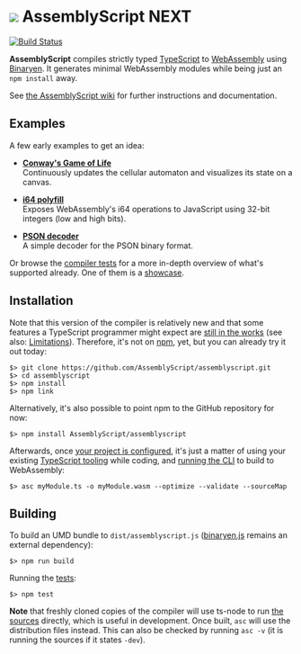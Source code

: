 ![](https://s.gravatar.com/avatar/f105de3decfafc734b8eabe9a960b25d?size=64) AssemblyScript NEXT
=================

[![Build Status](https://travis-ci.org/AssemblyScript/assemblyscript.svg?branch=master)](https://travis-ci.org/AssemblyScript/assemblyscript)

**AssemblyScript** compiles strictly typed [TypeScript](http://www.typescriptlang.org) to [WebAssembly](http://webassembly.org) using [Binaryen](https://github.com/WebAssembly/binaryen). It generates minimal WebAssembly modules while being just an `npm install` away.

See [the AssemblyScript wiki](https://github.com/AssemblyScript/assemblyscript/wiki) for further instructions and documentation.

Examples
--------

A few early examples to get an idea:

* **[Conway's Game of Life](./examples/game-of-life)**<br />
  Continuously updates the cellular automaton and visualizes its state on a canvas.

* **[i64 polyfill](./examples/i64-polyfill)**<br />
  Exposes WebAssembly's i64 operations to JavaScript using 32-bit integers (low and high bits).

* **[PSON decoder](./examples/pson)**<br />
  A simple decoder for the PSON binary format.

Or browse the [compiler tests](./tests/compiler) for a more in-depth overview of what's supported already. One of them is a [showcase](./tests/compiler/showcase.ts).

Installation
------------

Note that this version of the compiler is relatively new and that some features a TypeScript programmer might expect are [still in the works](https://github.com/AssemblyScript/assemblyscript/wiki/Status-and-Roadmap) (see also: [Limitations](https://github.com/AssemblyScript/assemblyscript/wiki/Limitations)). Therefore, it's not on [npm](https://www.npmjs.com/package/assemblyscript), yet, but you can already try it out today:

```
$> git clone https://github.com/AssemblyScript/assemblyscript.git
$> cd assemblyscript
$> npm install
$> npm link
```

Alternatively, it's also possible to point npm to the GitHub repository for now:

```
$> npm install AssemblyScript/assemblyscript
```

Afterwards, once [your project is configured](https://github.com/AssemblyScript/assemblyscript/wiki/Configuring-a-project), it's just a matter of using your existing [TypeScript tooling](https://code.visualstudio.com) while coding, and [running the CLI](https://github.com/AssemblyScript/assemblyscript/wiki/Using-the-CLI) to build to WebAssembly:

```
$> asc myModule.ts -o myModule.wasm --optimize --validate --sourceMap
```

Building
--------

To build an UMD bundle to `dist/assemblyscript.js` ([binaryen.js](https://github.com/AssemblyScript/binaryen.js) remains an external dependency):

```
$> npm run build
```

Running the [tests](./tests):

```
$> npm test
```

**Note** that freshly cloned copies of the compiler will use ts-node to run [the sources](./src) directly, which is useful in development. Once built, `asc` will use the distribution files instead. This can also be checked by running `asc -v` (it is running the sources if it states `-dev`).
